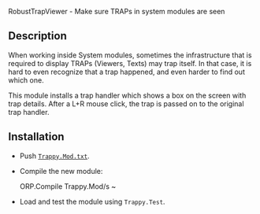 RobustTrapViewer - Make sure TRAPs in system modules are seen

Description
-----------

When working inside System modules, sometimes the infrastructure that is required to
display TRAPs (Viewers, Texts) may trap itself. In that case, it is hard to even
recognize that a trap happened, and even harder to find out which one.

This module installs a trap handler which shows a box on the screen with trap details.
After a L+R mouse click, the trap is passed on to the original trap handler.


Installation
------------

- Push [`Trappy.Mod.txt`](Trappy.Mod.txt).

- Compile the new module:

    ORP.Compile Trappy.Mod/s ~

- Load and test the module using `Trappy.Test`.
